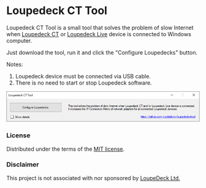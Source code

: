 # Loupedeck CT Tool

Loupedeck CT Tool is a small tool that solves the problem of slow Internet when [Loupedeck CT](https://loupedeck.com/en/products/loupedeck-ct) or [Loupedeck Live](https://loupedeck.com/en/products/loupedeck-live) device is connected to Windows computer.

Just download the tool, run it and click the "Configure Loupedecks" button.

Notes:

1. Loupedeck device must be connected via USB cable.
2. There is no need to start or stop Loupedeck software.

![Screenshot of Loupedeck CT Tool](https://github.com/vurdalakov/loupedeckcttool/raw/main/img/loupedeckcttool_1.png)

### License

Distributed under the terms of the [MIT license](https://opensource.org/licenses/MIT).

### Disclaimer

This project is not associated with nor sponsored by [LoupeDeck Ltd.](https://loupedeck.com/en)
